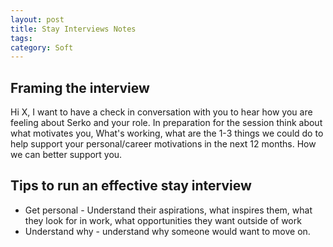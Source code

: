 ```yaml
---
layout: post
title: Stay Interviews Notes
tags: 
category: Soft
---
```


## Framing the interview

Hi X, I want to have a check in conversation with you to hear how you are feeling about Serko and your role. In preparation for the session think about what motivates you, What's working, what are the 1-3 things we could do to help support your personal/career motivations in the next 12 months. How we can better support you.


## Tips to run an effective stay interview 

* Get personal - Understand their aspirations, what inspires them, what they look for in work, what opportunities they want outside of work
* Understand why - understand why someone would want to move on.

